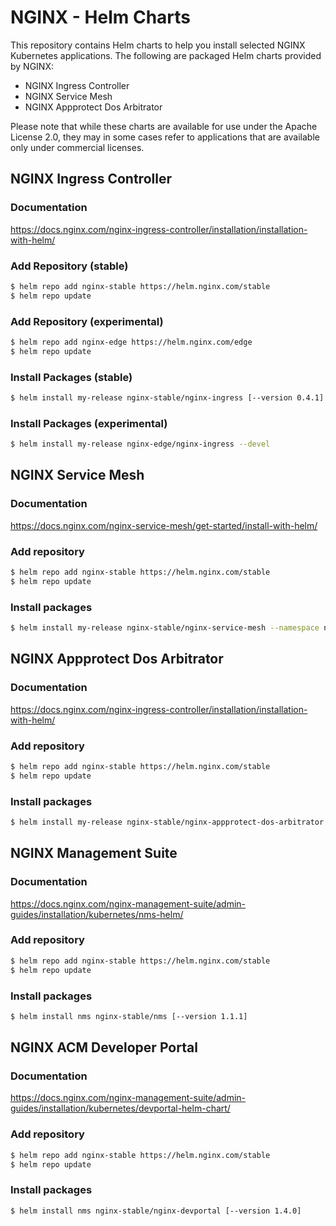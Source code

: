 # NGINX - Helm Charts

This repository contains Helm charts to help you install selected NGINX Kubernetes applications. The following are packaged Helm charts provided by NGINX:

- NGINX Ingress Controller
- NGINX Service Mesh
- NGINX Appprotect Dos Arbitrator

Please note that while these charts are available for use under the Apache License 2.0, they may in some cases refer to applications that are available only under commercial licenses.

## NGINX Ingress Controller

### Documentation

https://docs.nginx.com/nginx-ingress-controller/installation/installation-with-helm/

### Add Repository (stable)

```sh
$ helm repo add nginx-stable https://helm.nginx.com/stable
$ helm repo update
```

### Add Repository (experimental)

```sh
$ helm repo add nginx-edge https://helm.nginx.com/edge
$ helm repo update
```


### Install Packages (stable)

```sh
$ helm install my-release nginx-stable/nginx-ingress [--version 0.4.1]
```

### Install Packages (experimental)

```sh
$ helm install my-release nginx-edge/nginx-ingress --devel

```

## NGINX Service Mesh

### Documentation

https://docs.nginx.com/nginx-service-mesh/get-started/install-with-helm/

### Add repository
```sh
$ helm repo add nginx-stable https://helm.nginx.com/stable
$ helm repo update
```

### Install packages
```sh
$ helm install my-release nginx-stable/nginx-service-mesh --namespace nginx-mesh --create-namespace
```

## NGINX Appprotect Dos Arbitrator

### Documentation

https://docs.nginx.com/nginx-ingress-controller/installation/installation-with-helm/

### Add repository
```sh
$ helm repo add nginx-stable https://helm.nginx.com/stable
$ helm repo update
```

### Install packages
```sh
$ helm install my-release nginx-stable/nginx-appprotect-dos-arbitrator [--version 0.1.0]
```

## NGINX Management Suite

### Documentation

https://docs.nginx.com/nginx-management-suite/admin-guides/installation/kubernetes/nms-helm/

### Add repository
```sh
$ helm repo add nginx-stable https://helm.nginx.com/stable
$ helm repo update
```

### Install packages
```sh
$ helm install nms nginx-stable/nms [--version 1.1.1]
```

## NGINX ACM Developer Portal

### Documentation

https://docs.nginx.com/nginx-management-suite/admin-guides/installation/kubernetes/devportal-helm-chart/

### Add repository
```sh
$ helm repo add nginx-stable https://helm.nginx.com/stable
$ helm repo update
```

### Install packages
```sh
$ helm install nms nginx-stable/nginx-devportal [--version 1.4.0]
```
